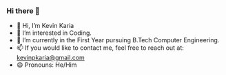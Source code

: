 ### Hi there 👋
- 👋 Hi, I’m Kevin Karia
- 👀 I’m interested in Coding.
- 🌱 I’m currently in the First Year pursuing B.Tech Computer Engineering.
- 📫 If you would like to contact me, feel free to reach out at: kevinpkaria@gmail.com
- 😄 Pronouns: He/Him
